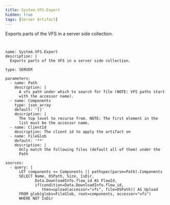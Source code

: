 ```yaml
---
title: System.VFS.Export
hidden: true
tags: [Server Artifact]
---
```


Exports parts of the VFS in a server side collection.

<pre><code class="language-yaml">

name: System.VFS.Export
description: |
  Exports parts of the VFS in a server side collection.

type: SERVER

parameters:
  - name: Path
    description: |
      A vfs path under which to search for file (NOTE: VFS paths start
      with the accessor name).
  - name: Components
    type: json_array
    default: '[]'
    description: |
      The top level to recurse from. NOTE: The first element in the
      list must be the accessor name.
  - name: ClientId
    description: The client id to apply the artifact on
  - name: FileGlob
    default: '**'
    description: |
      Only match the following files (default all of them) under the
      Path

sources:
  - query: |
      LET components <= Components || pathspec(parse=Path).Components
      SELECT Name, OSPath, Size, IsDir,
             Data.DownloadInfo.flow_id AS FlowId,
             if(condition=Data.DownloadInfo.flow_id,
                then=upload(accessor="vfs", file=OSPath)) AS Upload
      FROM glob(globs=FileGlob, root=components, accessor="vfs")
      WHERE NOT IsDir

</code></pre>
